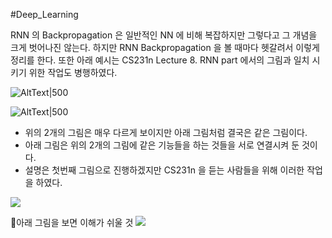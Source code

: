 #Deep_Learning 

RNN 의 Backpropagation 은 일반적인 NN 에 비해 복잡하지만 그렇다고 그 개념을 크게 벗어나진 않는다.
하지만 RNN Backpropagation 을 볼 때마다 헷갈려서 이렇게 정리를 한다.
또한 아래 예시는 CS231n Lecture 8. RNN part 에서의 그림과 일치 시키기 위한 작업도 병행하였다.


![AltText|500](https://i.imgur.com/aTDMBGB.png)


![AltText|500](https://i.imgur.com/q3RnHeK.png)

* 위의 2개의 그림은 매우 다르게 보이지만 아래 그림처럼 결국은 같은 그림이다.
* 아래 그림은 위의 2개의 그림에 같은 기능들을 하는 것들을 서로 연결시켜 둔 것이다.
* 설명은 첫번째 그림으로 진행하겠지만 CS231n 을 듣는 사람들을 위해 이러한 작업을 하였다.

![](https://i.imgur.com/JkSwpyH.png)


아래 그림을 보면 이해가 쉬울 것
![](https://i.imgur.com/Mf5lure.png)
